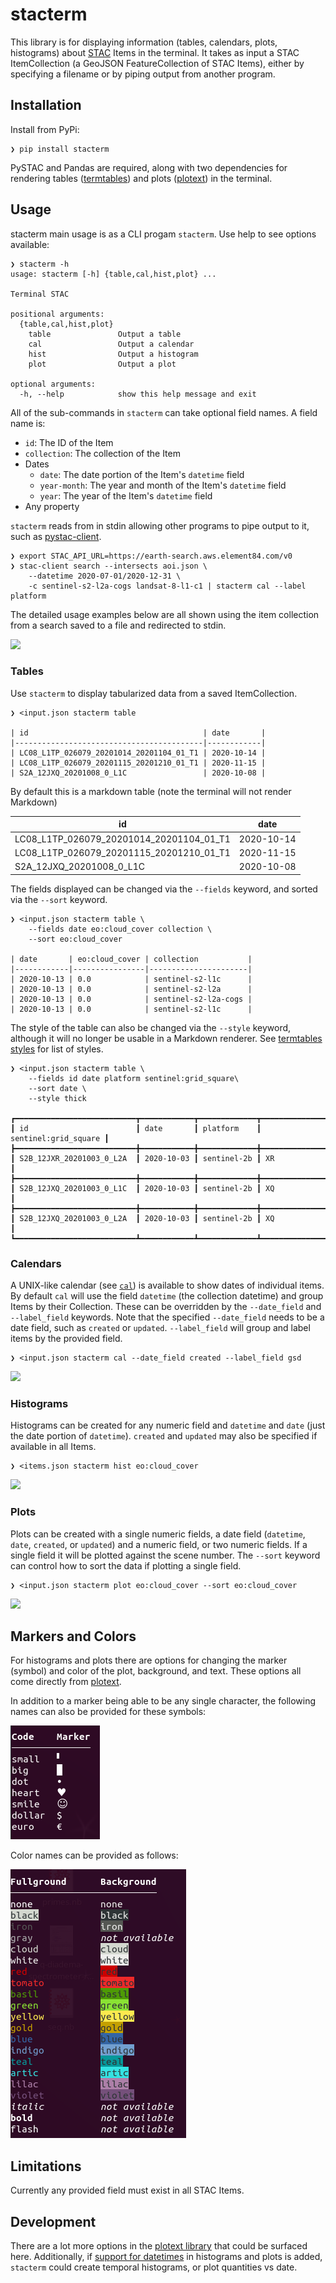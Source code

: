 # stacterm

This library is for displaying information (tables, calendars, plots,
histograms) about [STAC](https://stacspec.org/) Items in the terminal. It takes
as input a STAC ItemCollection (a GeoJSON FeatureCollection of STAC Items),
either by specifying a filename or by piping output from another program.

## Installation

Install from PyPi:

```cmdline
❯ pip install stacterm
```

PySTAC and Pandas are required, along with two dependencies for rendering
tables ([termtables](https://pypi.org/project/termtables/)) and plots
([plotext](https://pypi.org/project/plotext/)) in the terminal.

## Usage

stacterm main usage is as a CLI progam `stacterm`. Use help to see options
available:

```cmdline
❯ stacterm -h
usage: stacterm [-h] {table,cal,hist,plot} ...

Terminal STAC

positional arguments:
  {table,cal,hist,plot}
    table               Output a table
    cal                 Output a calendar
    hist                Output a histogram
    plot                Output a plot

optional arguments:
  -h, --help            show this help message and exit
```

All of the sub-commands in `stacterm` can take optional field names. A field
name is:

- `id`: The ID of the Item
- `collection`: The collection of the Item
- Dates
  - `date`: The date portion of the Item's `datetime` field
  - `year-month`: The year and month of the Item's `datetime` field
  - `year`: The year of the Item's `datetime` field
- Any property

`stacterm` reads from in stdin allowing other programs to pipe output to it,
such as [pystac-client](https://github.com/stac-utils/pystac-client).

```cmdline
❯ export STAC_API_URL=https://earth-search.aws.element84.com/v0
❯ stac-client search --intersects aoi.json \
    --datetime 2020-07-01/2020-12-31 \
    -c sentinel-s2-l2a-cogs landsat-8-l1-c1 | stacterm cal --label platform
```

The detailed usage examples below are all shown using the item collection from
a search saved to a file and redirected to stdin.

![](images/cal.png)

### Tables

Use `stacterm` to display tabularized data from a saved ItemCollection.

```cmdline
❯ <input.json stacterm table

| id                                       | date       |
|------------------------------------------|------------|
| LC08_L1TP_026079_20201014_20201104_01_T1 | 2020-10-14 |
| LC08_L1TP_026079_20201115_20201210_01_T1 | 2020-11-15 |
| S2A_12JXQ_20201008_0_L1C                 | 2020-10-08 |
```

By default this is a markdown table (note the terminal will not render Markdown)

| id                                       | date       |
|------------------------------------------|------------|
| LC08_L1TP_026079_20201014_20201104_01_T1 | 2020-10-14 |
| LC08_L1TP_026079_20201115_20201210_01_T1 | 2020-11-15 |
| S2A_12JXQ_20201008_0_L1C                 | 2020-10-08 |

The fields displayed can be changed via the `--fields` keyword, and sorted via
the `--sort` keyword.

```cmdline
❯ <input.json stacterm table \
    --fields date eo:cloud_cover collection \
    --sort eo:cloud_cover

| date       | eo:cloud_cover | collection           |
|------------|----------------|----------------------|
| 2020-10-13 | 0.0            | sentinel-s2-l1c      |
| 2020-10-13 | 0.0            | sentinel-s2-l2a      |
| 2020-10-13 | 0.0            | sentinel-s2-l2a-cogs |
| 2020-10-13 | 0.0            | sentinel-s2-l1c      |
```

The style of the table can also be changed via the `--style` keyword, although
it will no longer be usable in a Markdown renderer. See [termtables
styles](https://github.com/nschloe/termtables/blob/master/termtables/styles.py)
for list of styles.

```cmdline
❯ <input.json stacterm table \
    --fields id date platform sentinel:grid_square\
    --sort date \
    --style thick

┏━━━━━━━━━━━━━━━━━━━━━━━━━━━┳━━━━━━━━━━━━┳━━━━━━━━━━━━━┳━━━━━━━━━━━━━━━━━━━━━━┓
┃ id                        ┃ date       ┃ platform    ┃ sentinel:grid_square ┃
┣━━━━━━━━━━━━━━━━━━━━━━━━━━━╋━━━━━━━━━━━━╋━━━━━━━━━━━━━╋━━━━━━━━━━━━━━━━━━━━━━┫
┃ S2B_12JXR_20201003_0_L2A  ┃ 2020-10-03 ┃ sentinel-2b ┃ XR                   ┃
┣━━━━━━━━━━━━━━━━━━━━━━━━━━━╋━━━━━━━━━━━━╋━━━━━━━━━━━━━╋━━━━━━━━━━━━━━━━━━━━━━┫
┃ S2B_12JXQ_20201003_0_L1C  ┃ 2020-10-03 ┃ sentinel-2b ┃ XQ                   ┃
┣━━━━━━━━━━━━━━━━━━━━━━━━━━━╋━━━━━━━━━━━━╋━━━━━━━━━━━━━╋━━━━━━━━━━━━━━━━━━━━━━┫
┃ S2B_12JXQ_20201003_0_L2A  ┃ 2020-10-03 ┃ sentinel-2b ┃ XQ                   ┃
┗━━━━━━━━━━━━━━━━━━━━━━━━━━━┻━━━━━━━━━━━━┻━━━━━━━━━━━━━┻━━━━━━━━━━━━━━━━━━━━━━┛
```

### Calendars

A UNIX-like calendar (see [`cal`](https://en.wikipedia.org/wiki/Cal_(Unix))) is
available to show dates of individual items. By default `cal` will use the
field `datetime` (the collection datetime) and group Items by their Collection.
These can be overridden by the `--date_field` and `--label_field` keywords.
Note that the specified `--date_field` needs to be a date field, such as
`created` or `updated`.  `--label_field` will group and label items by the
provided field.

```cmdline
❯ <input.json stacterm cal --date_field created --label_field gsd
```

![](images/cal2.png)

### Histograms

Histograms can be created for any numeric field and `datetime` and `date` (just
the date portion of `datetime`). `created` and `updated` may also be specified
if available in all Items.

```cmdline
❯ <items.json stacterm hist eo:cloud_cover
```

![](images/hist.png)

### Plots

Plots can be created with a single numeric fields, a date field (`datetime`,
`date`, `created`, or `updated`) and a numeric field, or two numeric fields. If
a single field it will be plotted against the scene number. The `--sort`
keyword can control how to sort the data if plotting a single field.

```cmdline
❯ <input.json stacterm plot eo:cloud_cover --sort eo:cloud_cover
```

![](images/plot.png)

## Markers and Colors

For histograms and plots there are options for changing the marker (symbol) and
color of the plot, background, and text. These options all come directly from
[plotext](https://github.com/piccolomo/plotext).

In addition to a marker being able to be any single character, the following
names can also be provided for these symbols:

![](https://raw.githubusercontent.com/piccolomo/plotext/master/images/markers.png)

Color names can be provided as follows:

![](https://raw.githubusercontent.com/piccolomo/plotext/master/images/colors.png)

## Limitations

Currently any provided field must exist in all STAC Items.

## Development

There are a lot more options in the [plotext
library](https://github.com/piccolomo/plotext) that could be surfaced here.
Additionally, if [support for
datetimes](https://github.com/piccolomo/plotext/issues/7) in histograms and
plots is added, `stacterm` could create temporal histograms, or plot quantities
vs date.
